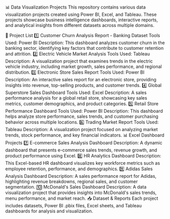📊 Data Visualization Projects
This repository contains various data visualization projects created using Power BI, Excel, and Tableau. These projects showcase business intelligence dashboards, interactive reports, and analytical insights from different datasets across multiple domains.

📂 Project List
1️⃣ Customer Churn Analysis Report - Banking Dataset
Tools Used: Power BI
Description: This dashboard analyzes customer churn in the banking sector, identifying key factors that contribute to customer retention and attrition.
2️⃣ Electric Vehicle Market Analysis
Tools Used: Tableau
Description: A visualization project that examines trends in the electric vehicle industry, including market growth, sales performance, and regional distribution.
3️⃣ Electronic Store Sales Report
Tools Used: Power BI
Description: An interactive sales report for an electronic store, providing insights into revenue, top-selling products, and customer trends.
4️⃣ Global Superstore Sales Dashboard
Tools Used: Excel
Description: A sales performance analysis for a global retail store, showcasing key sales metrics, customer demographics, and product categories.
5️⃣ Retail Store Performance Dashboard
Tools Used: Power BI
Description: This dashboard helps analyze store performance, sales trends, and customer purchasing behavior across multiple locations.
6️⃣ Trading Market Report
Tools Used: Tableau
Description: A visualization project focused on analyzing market trends, stock performance, and key financial indicators.
📊 Excel Dashboard Projects
7️⃣ E-commerce Sales Analysis Dashboard
Description: A dynamic dashboard that presents e-commerce sales trends, revenue growth, and product performance using Excel.
8️⃣ HR Analytics Dashboard
Description: This Excel-based HR dashboard visualizes key workforce metrics such as employee retention, performance, and demographics.
9️⃣ Adidas Sales Analysis Dashboard
Description: A sales performance report for Adidas, highlighting revenue breakdowns, regional sales, and customer segmentation.
🔟 McDonald's Sales Dashboard
Description: A data visualization project that provides insights into McDonald's sales trends, menu performance, and market reach.
📥 Dataset & Reports
Each project includes datasets, Power BI .pbix files, Excel sheets, and Tableau dashboards for analysis and visualization.
